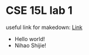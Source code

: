 # CSE 15L lab 1 

useful link for makedown: 
[Link](https://www.markdownguide.org/getting-started/)

* Hello world! 
* Nihao Shijie! 
